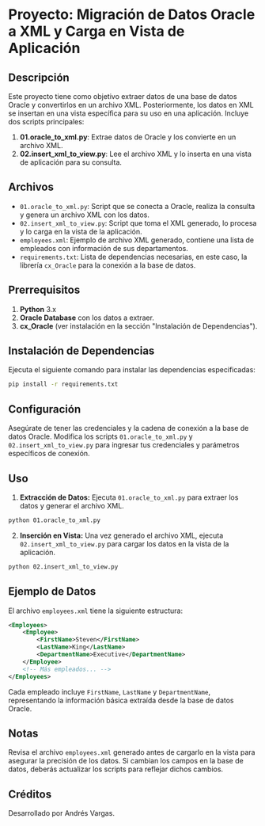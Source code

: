 # Proyecto: Migración de Datos Oracle a XML y Carga en Vista de Aplicación

## Descripción

Este proyecto tiene como objetivo extraer datos de una base de datos Oracle y convertirlos en un archivo XML. Posteriormente, los datos en XML se insertan en una vista específica para su uso en una aplicación. Incluye dos scripts principales:

1. **01.oracle_to_xml.py**: Extrae datos de Oracle y los convierte en un archivo XML.
2. **02.insert_xml_to_view.py**: Lee el archivo XML y lo inserta en una vista de aplicación para su consulta.

## Archivos

- `01.oracle_to_xml.py`: Script que se conecta a Oracle, realiza la consulta y genera un archivo XML con los datos.
- `02.insert_xml_to_view.py`: Script que toma el XML generado, lo procesa y lo carga en la vista de la aplicación.
- `employees.xml`: Ejemplo de archivo XML generado, contiene una lista de empleados con información de sus departamentos.
- `requirements.txt`: Lista de dependencias necesarias, en este caso, la librería `cx_Oracle` para la conexión a la base de datos.

## Prerrequisitos

1. **Python** 3.x
2. **Oracle Database** con los datos a extraer.
3. **cx_Oracle** (ver instalación en la sección "Instalación de Dependencias").

## Instalación de Dependencias

Ejecuta el siguiente comando para instalar las dependencias especificadas:

```bash
pip install -r requirements.txt
```

## Configuración
Asegúrate de tener las credenciales y la cadena de conexión a la base de datos Oracle.
Modifica los scripts `01.oracle_to_xml.py` y `02.insert_xml_to_view.py` para ingresar tus credenciales y parámetros específicos de conexión.

## Uso
1. **Extracción de Datos:** Ejecuta `01.oracle_to_xml.py` para extraer los datos y generar el archivo XML.

```bash
python 01.oracle_to_xml.py
```

2. **Inserción en Vista:** Una vez generado el archivo XML, ejecuta `02.insert_xml_to_view.py` para cargar los datos en la vista de la aplicación.


```bash
python 02.insert_xml_to_view.py
```

## Ejemplo de Datos
El archivo `employees.xml` tiene la siguiente estructura:


```xml
<Employees>
    <Employee>
        <FirstName>Steven</FirstName>
        <LastName>King</LastName>
        <DepartmentName>Executive</DepartmentName>
    </Employee>
    <!-- Más empleados... -->
</Employees>
```

Cada empleado incluye `FirstName`, `LastName` y `DepartmentName`, representando la información básica extraída desde la base de datos Oracle.

## Notas
Revisa el archivo `employees.xml` generado antes de cargarlo en la vista para asegurar la precisión de los datos.
Si cambian los campos en la base de datos, deberás actualizar los scripts para reflejar dichos cambios.

## Créditos
Desarrollado por Andrés Vargas.